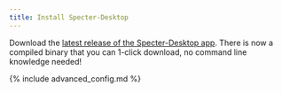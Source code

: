 ```yaml
---
title: Install Specter-Desktop
---
```



Download the [latest release of the Specter-Desktop app](https://github.com/cryptoadvance/specter-desktop/releases).
There is now a compiled binary that you can 1-click download, no command line knowledge needed!

{% include advanced_config.md %}
